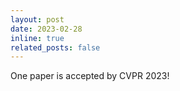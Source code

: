 ```yaml
---
layout: post
date: 2023-02-28
inline: true
related_posts: false
---
```


One paper is accepted by CVPR 2023!